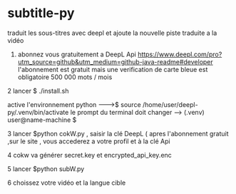 # subtitle-py
traduit les sous-titres avec deepl et ajoute la nouvelle piste traduite a la vidéo

1. abonnez vous gratuitement a DeepL Api
   https://www.deepl.com/pro?utm_source=github&utm_medium=github-java-readme#developer
   l'abonnement est gratuit mais une verification de carte bleue est obligatoire
   500 000 mots / mois
     
2   lancer $ ./install.sh 

   active l'environnement python --->$ source /home/user/deepl-py/.venv/bin/activate
   le prompt du terminal doit changer --> (.venv) user@name-machine $ 

3   lancer $python cokW.py , saisir la clé DeepL ( apres l'abonnement gratuit ,sur le site , vous accederez a votre profil et à la clé Api

4   cokw va générer secret.key et  encrypted_api_key.enc 

5   lancer $python subW.py

6   choissez votre vidéo et la langue cible      

